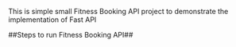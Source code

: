 This is simple small Fitness Booking API project to demonstrate the implementation of Fast API 

##Steps to run Fitness Booking API##
